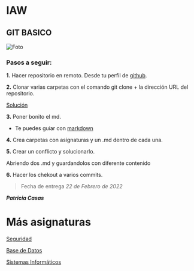 
# IAW

## GIT BASICO ##
![Foto](https://cedominombre.com/wp-content/uploads/git-header.png)
### Pasos a seguir: ###

**1.** Hacer repositorio en remoto. Desde tu perfil de [github](github.com).

**2.** Clonar varias carpetas con el comando git clone + la dirección URL del repositorio.

[Solución](https://github.com/PatriciaCaP/IAW/commit/157f057e6addcef57ddad167d2c5b803f95f5e80)

**3.** Poner bonito el md.
- Te puedes guiar con [markdown](https://markdown.es/sintaxis-markdown/)

**4.** Crea carpetas con asignaturas y un .md dentro de cada una.

**5.** Crear un conflicto y solucionarlo.

Abriendo dos .md y guardandolos con diferente contenido

**6.** Hacer los chekout a varios commits.


> Fecha de entrega *22 de Febrero de 2022* 

**_Patricia Casas_**




Más asignaturas
===
[Seguridad](https://github.com/PatriciaCaP/IAW/commit/157f057e6addcef57ddad167d2c5b803f95f5e80)

[Base de Datos](BaseDeDatos/BDD.md)

[Sistemas Informáticos](Sistemas/ISO.md)